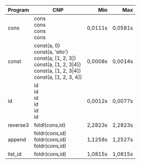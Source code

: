 Program | CNP | Min | Max
--- | --- | ---: | ---:
cons | cons<br/>cons<br/>cons<br/>cons | 0,0111s | 0,0581s
const | const(a, 0)<br/>const(a, 'ello')<br/>const(a, [1, 2, 3])<br/>const(a, [1, 2, 3\|4])<br/>const(a, [1, 2, 3\|4])<br/>const(a, [1, 2, 3, 4]) | 0,0008s | 0,0014s
id | id<br/>id<br/>id<br/>id<br/>id<br/>id | 0,0012s | 0,0077s
reverse3 | foldl(cons,id) | 2,2823s | 2,2823s
append | foldr(cons,id)<br/>foldr(cons,id)<br/>foldr(cons,id) | 1,1258s | 1,2527s
list_id | foldr(cons,id) | 1,0815s | 1,0815s

